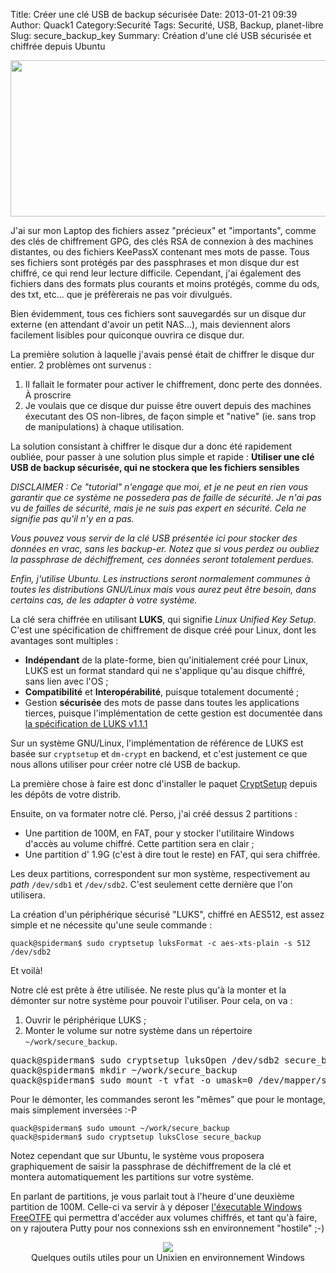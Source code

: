 Title: Créer une clé USB de backup sécurisée
Date: 2013-01-21 09:39
Author: Quack1
Category:Securité
Tags: Securité, USB, Backup, planet-libre
Slug: secure_backup_key
Summary: Création d'une clé USB sécurisée et chiffrée depuis Ubuntu

<div align=center><img src="static/upload/secure_key.png" width="600" height="250" align=center /></div>

J'ai sur mon Laptop des fichiers assez "précieux" et "importants", comme des clés de chiffrement GPG, des clés RSA de connexion à des machines distantes, ou des fichiers KeePassX contenant mes mots de passe. Tous ses fichiers sont protégés par des passphrases et mon disque dur est chiffré, ce qui rend leur lecture difficile. Cependant, j'ai également des fichiers dans des formats plus courants et moins protégés, comme du ods, des txt, etc... que je préfèrerais ne pas voir divulgués.

Bien évidemment, tous ces fichiers sont sauvegardés sur un disque dur externe (en attendant d'avoir un petit NAS...), mais deviennent alors facilement lisibles pour quiconque ouvrira ce disque dur.

La première solution à laquelle j'avais pensé était de chiffrer le disque dur entier. 2 problèmes ont survenus :

1. Il fallait le formater pour activer le chiffrement, donc perte des données. À proscrire
2. Je voulais que ce disque dur puisse être ouvert depuis des machines éxecutant des OS non-libres, de façon simple et "native" (ie. sans trop de manipulations) à chaque utilisation. 

La solution consistant à chiffrer le disque dur a donc été rapidement oubliée, pour passer à une solution plus simple et rapide : **Utiliser une clé USB de backup sécurisée, qui ne stockera que les fichiers sensibles**


_DISCLAIMER : Ce "tutorial" n'engage que moi, et je ne peut en rien vous garantir que ce système ne possedera pas de faille de sécurité. Je n'ai pas vu de failles de sécurité, mais je ne suis pas expert en sécurité. Cela ne signifie pas qu'il n'y en a pas._

_Vous pouvez vous servir de la clé USB présentée ici pour stocker des données en vrac, sans les backup-er. Notez que si vous perdez ou oubliez la passphrase de déchiffrement, ces données seront totalement perdues._

_Enfin, j'utilise Ubuntu. Les instructions seront normalement communes à toutes les distributions GNU/Linux mais vous aurez peut être besoin, dans certains cas, de les adapter à votre système._

La clé sera chiffrée en utilisant **LUKS**, qui signifie _Linux Unified Key Setup_. C'est une spécification de chiffrement de disque créé pour Linux, dont les avantages sont multiples : 

- **Indépendant** de la plate-forme, bien qu'initialement créé pour Linux, LUKS est un format standard qui ne s'applique qu'au disque chiffré, sans lien avec l'OS ;
- **Compatibilité** et **Interopérabilité**, puisque totalement documenté ;
- Gestion **sécurisée** des mots de passe dans toutes les applications tierces, puisque l'implémentation de cette gestion est documentée dans [la spécification de LUKS v1.1.1](http://cryptsetup.googlecode.com/svn-history/r42/wiki/LUKS-standard/on-disk-format.pdf)

Sur un système GNU/Linux, l'implémentation de référence de LUKS est basée sur `cryptsetup` et `dm-crypt` en backend, et c'est justement ce que nous allons utiliser pour créer notre clé USB de backup.

La première chose à faire est donc d'installer le paquet [CryptSetup](apt://cryptsetup) depuis les dépôts de votre distrib. 

Ensuite, on va formater notre clé. Perso, j'ai créé dessus 2 partitions :

- Une partition de 100M, en FAT, pour y stocker l'utilitaire Windows d'accès au volume chiffré. Cette partition sera en clair ;
- Une partition d' 1.9G (c'est à dire tout le reste) en FAT, qui sera chiffrée.

Les deux partitions, correspondent sur mon système, respectivement au _path_ `/dev/sdb1` et `/dev/sdb2`. C'est seulement cette dernière que l'on utilisera.


La création d'un périphérique sécurisé "LUKS", chiffré en AES512, est assez simple et ne nécessite qu'une seule commande : 
	
	quack@spiderman$ sudo cryptsetup luksFormat -c aes-xts-plain -s 512 /dev/sdb2

Et voilà!

Notre clé est prête à être utilisée. Ne reste plus qu'à la monter et la démonter sur notre système pour pouvoir l'utiliser. Pour cela, on va : 

1. Ouvrir le périphérique LUKS ;
2. Monter le volume sur notre système dans un répertoire `~/work/secure_backup`.

<pre>quack@spiderman$ sudo cryptsetup luksOpen /dev/sdb2 secure_backup
quack@spiderman$ mkdir ~/work/secure_backup
quack@spiderman$ sudo mount -t vfat -o umask=0 /dev/mapper/secure_backup ~/work/secure_backup</pre>

Pour le démonter, les commandes seront les "mêmes" que pour le montage, mais simplement inversées :-P

	quack@spiderman$ sudo umount ~/work/secure_backup
	quack@spiderman$ sudo cryptsetup luksClose secure_backup

Notez cependant que sur Ubuntu, le système vous proposera graphiquement de saisir la passphrase de déchiffrement de la clé et montera automatiquement les partitions sur votre système.

En parlant de partitions, je vous parlait tout à l'heure d'une deuxième partition de 100M. Celle-ci va servir à y déposer [l'éxecutable Windows FreeOTFE](http://www.freeotfe.org/download.html) qui permettra d'accéder aux volumes chiffrés, et tant qu'à faire, on y rajoutera Putty pour nos connexions ssh en environnement "hostile" ;-)

<div align=center text-align=center><a href="static/upload/secure_key_tools.png"><img src="static/upload/secure_key_tools.png" align="center" /></a><br />Quelques outils utiles pour un Unixien en environnement Windows</div>
